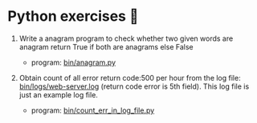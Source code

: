 # Python exercises :snake:
  1. Write a anagram program to check whether two given words are anagram return True if both are anagrams else False
     * program: [bin/anagram.py](bin/anagram.py)
    
  2. Obtain count of all error return code:500 per hour from the log file: [bin/logs/web-server.log](bin/logs/web-server.log) (return code error is 5th field). This log file is just an example log file.
     * program: [bin/count_err_in_log_file.py](bin/count_err_in_log_file.py)
  
